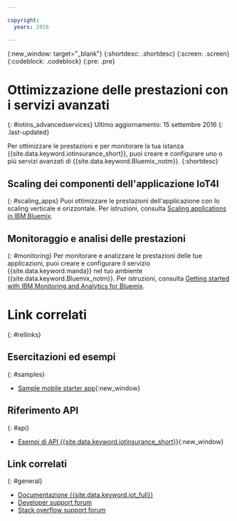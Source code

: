 ```yaml
---

copyright:
  years: 2016

---
```


<!-- Common attributes used in the template are defined as follows: -->
{:new_window: target="\_blank"}
{:shortdesc: .shortdesc}
{:screen: .screen}
{:codeblock: .codeblock}
{:pre: .pre}


<!-- {{site.data.keyword.iotinsurance_full}}  {{site.data.keyword.iotinsurance_short}}  -->


# Ottimizzazione delle prestazioni con i servizi avanzati
{: #iotins_advancedservices}
Ultimo aggiornamento: 15 settembre 2016
{: .last-updated}

Per ottimizzare le prestazioni e per monitorare la tua istanza {{site.data.keyword.iotinsurance_short}}, puoi creare e configurare uno o più servizi avanzati di {{site.data.keyword.Bluemix_notm}}.
{:shortdesc}

## Scaling dei componenti dell'applicazione IoT4I
{: #scaling_apps}
Puoi ottimizzare le prestazioni dell'applicazione con lo scaling verticale e orizzontale. Per istruzioni, consulta [Scaling applications in IBM Bluemix](http://www.ibm.com/developerworks/cloud/library/cl-bluemix-autoscale/).

## Monitoraggio e analisi delle prestazioni
{: #monitoring}
Per monitorare e analizzare le prestazioni delle tue applicazioni, puoi creare e configurare il servizio {{site.data.keyword.manda}} nel tuo ambiente {{site.data.keyword.Bluemix_notm}}. Per istruzioni, consulta [Getting started with IBM Monitoring and Analytics for Bluemix](https://console.ng.bluemix.net/docs/services/monana/index.html#gettingstartedtemplate).

<!-- ### Monitoring logging information with Logmet

https://console.ng.bluemix.net/docs/services/MessageHub/index.html#messagehub072
-->

<!--
### Monitoring with New Relic
For additional monitoring, you can use New Relic, a third-party service that provides monitoring metrics for your application. For instructions to create the New Relic service in your {{site.data.keyword.Bluemix_notm}} environment, see [Using New Relic](https://console.ng.bluemix.net/docs/runtimes/liberty/newRelic.html).
-->


# Link correlati
{: #rellinks}

## Esercitazioni ed esempi
{: #samples}
* [Sample mobile starter app](https://github.com/ibm-watson-iot/ioti-mobile){:new_window}

## Riferimento API
{: #api}
* [Esempi di API {{site.data.keyword.iotinsurance_short}}](https://github.com/IBM-Bluemix/iot4i-api-examples-nodejs){:new_window}

## Link correlati
{: #general}
* [Documentazione {{site.data.keyword.iot_full}}](https://console.ng.bluemix.net/docs/services/IoT/index.html)
* [Developer support forum](https://developer.ibm.com/answers/search.html?f=&type=question&redirect=search%2Fsearch&sort=relevance&q=%2B[iot]%20%2B[bluemix])
* [Stack overflow support forum](http://stackoverflow.com/questions/tagged/ibm-bluemix)
